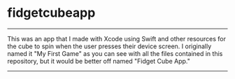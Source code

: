 # fidgetcubeapp


---
This was an app that I made with Xcode using Swift and other resources for the cube to spin when the user presses their device screen.
I originally named it "My First Game" as you can see with all the files contained in this repository, but it would be better off named "Fidget Cube App."

____
